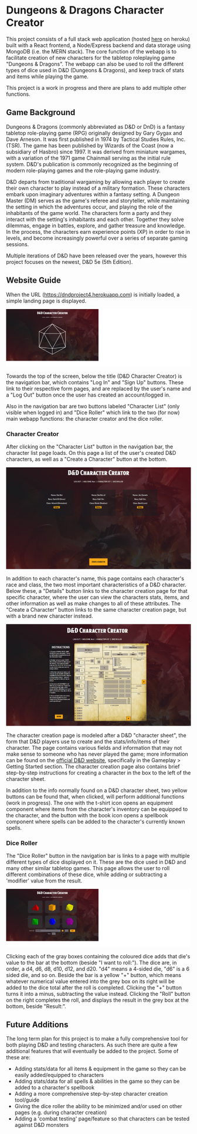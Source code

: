 # Dungeons & Dragons Character Creator

This project consists of a full stack web application (hosted [here](https://dndproject4.herokuapp.com) on heroku) built with a React frontend, a Node/Express backend and data storage using MongoDB (i.e. the MERN stack). The core function of the webapp is to facilitate creation of new characters for the tabletop roleplaying game "Dungeons & Dragons". The webapp can also be used to roll the different types of dice used in D&D (Dungeons & Dragons), and keep track of stats and items while playing the game. 

This project is a work in progress and there are plans to add multiple other functions.

## Game Background

Dungeons & Dragons (commonly abbreviated as D&D or DnD) is a fantasy tabletop role-playing game (RPG) originally designed by Gary Gygax and Dave Arneson. It was first published in 1974 by Tactical Studies Rules, Inc. (TSR). The game has been published by Wizards of the Coast (now a subsidiary of Hasbro) since 1997. It was derived from miniature wargames, with a variation of the 1971 game Chainmail serving as the initial rule system. D&D's publication is commonly recognized as the beginning of modern role-playing games and the role-playing game industry.

D&D departs from traditional wargaming by allowing each player to create their own character to play instead of a military formation. These characters embark upon imaginary adventures within a fantasy setting. A Dungeon Master (DM) serves as the game's referee and storyteller, while maintaining the setting in which the adventures occur, and playing the role of the inhabitants of the game world. The characters form a party and they interact with the setting's inhabitants and each other. Together they solve dilemmas, engage in battles, explore, and gather treasure and knowledge. In the process, the characters earn experience points (XP) in order to rise in levels, and become increasingly powerful over a series of separate gaming sessions.

Multiple iterations of D&D have been released over the years, however this project focuses on the newest, D&D 5e (5th Edition).

## Website Guide

When the URL (https://dndproject4.herokuapp.com) is initially loaded, a simple landing page is displayed.

![Screenshot of landing page](/public/assets/screenshots/landingScreenshotNotLoggedIn.png)

Towards the top of the screen, below the title (D&D Character Creator) is the navigation bar, which contains "Log In" and "Sign Up" buttons. These link to their respective form pages, and are replaced by the user's name and a "Log Out" button once the user has created an account/logged in. 

Also in the navigation bar are two buttons labeled "Character List" (only visible when logged in) and "Dice Roller" which link to the two (for now) main webapp functions: the character creator and the dice roller.

### Character Creator

After clicking on the "Character List" button in the navigation bar, the character list page loads. On this page a list of the user's created D&D characters, as well as a "Create a Character" button at the bottom. 

![Screenshot of character list page](/public/assets/screenshots/charListScreenshot.png)

In addition to each character's name, this page contains each character's race and class, the two most important characteristics of a D&D character. Below these, a "Details" button links to the character creation page for that specific character, where the user can view the characters stats, items, and other information as well as make changes to all of these attributes. The "Create a Character" button links to the same character creation page, but with a brand new character instead.

![Screenshot of character creation page](/public/assets/screenshots/charCreateScreenshot.png)

The character creation page is modeled after a D&D "character sheet", the form that D&D players use to create and the stats/info/items of their character. The page contains various fields and information that may not make sense to someone who has never played the game; more information can be found on the [official D&D website](https://dnd.wizards.com), specifically in the Gameplay > Getting Started section. The character creation page also contains brief step-by-step instructions for creating a character in the box to the left of the character sheet.

In addition to the info normally found on a D&D character sheet, two yellow buttons can be found that, when clicked, will perform additional functions (work in progress). The one with the t-shirt icon opens an equipment component where items from the character's inventory can be equipped to the character, and the button with the book icon opens a spellbook component where spells can be added to the character's currently known spells.

### Dice Roller

The "Dice Roller" button in the navigation bar is links to a page with multiple different types of dice displayed on it. These are the dice used in D&D and many other similar tabletop games. This page allows the user to roll different combinations of these dice, while adding or subtracting a 'modifier' value from the result.

![Screenshot of dice roller page](/public/assets/screenshots/diceRollScreenshot.png)

Clicking each of the gray boxes containing the coloured dice adds that die's value to the bar at the bottom (beside "I want to roll:"). The dice are, in order, a d4, d6, d8, d10, d12, and d20. "d4" means a 4-sided die, "d6" is a 6 sided die, and so on. Beside the bar is a yellow "+" button, which means whatever numerical value entered into the grey box on its right will be added to the dice total after the roll is completed. Clicking the "+" button turns it into a minus, subtracting the value instead. Clicking the "Roll" button on the right completes the roll, and displays the result in the grey box at the bottom, beside "Result:".

## Future Additions

The long term plan for this project is to make a fully comprehensive tool for both playing D&D and testing characters. As such there are quite a few additional features that will eventually be added to the project. Some of these are:

- Adding stats/data for all items & equipment in the game so they can be easily added/equipped to characters
- Adding stats/data for all spells & abilities in the game so they can be added to a character's spellbook
- Adding a more comprehensive step-by-step character creation tool/guide
- Giving the dice roller the ability to be minimized and/or used on other pages (e.g. during character creation)
- Adding a 'combat testing' page/feature so that characters can be tested against D&D monsters

